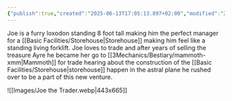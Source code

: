 ```yaml
---
{"publish":true,"created":"2025-06-13T17:05:13.897+02:00","modified":"2025-07-18T17:55:08.755+02:00","cssclasses":""}
---
```


Joe is a furry loxodon standing 8 foot tall making him the perfect manager for a [[Basic Facilities/Storehouse\|Storehouse]] making him feel like a standing living forklift. Joe loves to trade and after years of selling the treasure Ayre he became her go to [[3Mechanics/Bestiary/mammoth-xmm\|Mammoth]] for trade hearing about the construction of the [[Basic Facilities/Storehouse\|storehouse]] happen in the astral plane he rushed over to be a part of this new venture.

![[Images/Joe the Trader.webp|443x665]]

